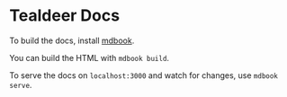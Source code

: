 # Tealdeer Docs

To build the docs, install [mdbook](https://github.com/rust-lang/mdBook).

You can build the HTML with `mdbook build`.

To serve the docs on `localhost:3000` and watch for changes, use `mdbook
serve`.
